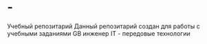 # -
Учебный репозитарий
Данный репозитарий создан для работы с учебными заданиями 
GB инженер IT - передовые технологии
